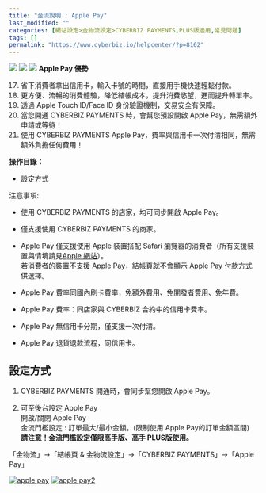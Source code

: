 ```yaml
---
title: "金流說明 : Apple Pay"
last_modified: ""
categories: [網站設定>金物流設定>CYBERBIZ PAYMENTS,PLUS版適用,常見問題]
tags: []
permalink: "https://www.cyberbiz.io/helpcenter/?p=8162"
---
```


![](https://www.cyberbiz.io/helpcenter/wp-content/uploads/CYBPAYMENTS.png)
![](https://www.cyberbiz.io/helpcenter/wp-content/uploads/一般版3.png)
![](https://www.cyberbiz.io/helpcenter/wp-content/uploads/PLUS版3.png) **Apple
Pay 優勢**  


17. 省下消費者拿出信用卡，輸入卡號的時間，直接用手機快速輕鬆付款。
18. 更方便、流暢的消費體驗，降低結帳成本，提升消費慾望，進而提升轉單率。
19. 透過 Apple Touch ID/Face ID 身份驗證機制，交易安全有保障。
20. 當您開通 CYBERBIZ PAYMENTS 時，會幫您預設開啟 Apple Pay，無需額外申請或等待！
21. 使用 CYBERBIZ PAYMENTS Apple Pay，費率與信用卡一次付清相同，無需額外負擔任何費用！



**操作目錄：**

* 設定方式

注意事項:  

* 使用 CYBERBIZ PAYMENTS 的店家，均可同步開啟 Apple Pay。
* 僅支援使用 CYBERBIZ PAYMENTS 的商家。
* Apple Pay 僅支援使用 Apple 裝置搭配 Safari 瀏覽器的消費者（所有支援裝置與情境請見[Apple 網站](https://support.apple.com/en-us/102896)）。  
若消費者的裝置不支援 Apple Pay，結帳頁就不會顯示 Apple Pay 付款方式供選擇。

* Apple Pay 費率同國內刷卡費率，免額外費用、免開發者費用、免年費。
* Apple Pay 費率：同店家與 CYBERBIZ 合約中的信用卡費率。
* Apple Pay 無信用卡分期，僅支援一次付清。
* Apple Pay 退貨退款流程，同信用卡。



## 設定方式

1. CYBERBIZ PAYMENTS 開通時，會同步幫您開啟 Apple Pay。


2. 可至後台設定 Apple Pay   
開啟/關閉 Apple Pay  
金流門檻設定 : 訂單最大/最小金額。(限制使用 Apple Pay的訂單金額區間)  
**請注意！金流門檻設定僅限高手版、高手 PLUS版使用。**  

「金物流」→「結帳頁 & 金物流設定」→「CYBERBIZ PAYMENTS」→「Apple Pay」  

[![apple pay](https://www.cyberbiz.io/support/wp-content/uploads/金流說明-Apple-Pay01.png)](https://www.cyberbiz.io/support/wp-content/uploads/金流說明-Apple-Pay01.png) [![apple pay2](https://www.cyberbiz.io/support/wp-content/uploads/金流說明-Apple-Pay02.png)](https://www.cyberbiz.io/support/wp-content/uploads/金流說明-Apple-Pay02.png)

